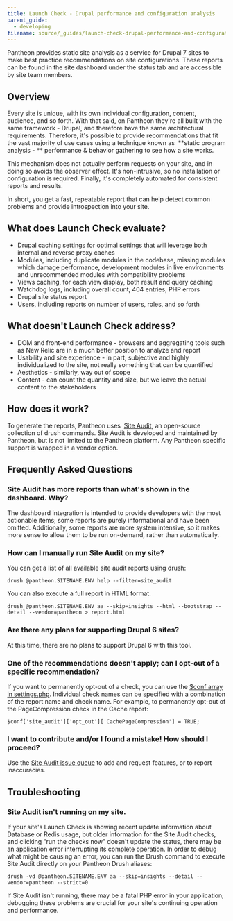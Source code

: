 ```yaml
---
title: Launch Check - Drupal performance and configuration analysis
parent_guide:
  - developing
filename: source/_guides/launch-check-drupal-performance-and-configuration-analysis.md
---
```


Pantheon provides static site analysis as a service for Drupal 7 sites to make best practice recommendations on site configurations. These reports can be found in the site dashboard under the status tab and are accessible by site team members.

## Overview

Every site is unique, with its own individual configuration, content, audience, and so forth. With that said, on Pantheon they're all built with the same framework - Drupal, and therefore have the same architectural requirements. Therefore, it's possible to provide recommendations that fit the vast majority of use cases using a technique known as  **static program analysis - ** performance & behavior gathering to see how a site works.  


This mechanism does not actually perform requests on your site, and in doing so avoids the observer effect. It's non-intrusive, so no installation or configuration is required. Finally, it's completely automated for consistent reports and results.  


In short, you get a fast, repeatable report that can help detect common problems and provide introspection into your site.

## What does Launch Check evaluate?

- Drupal caching settings for optimal settings that will leverage both internal and reverse proxy caches
- Modules, including duplicate modules in the codebase, missing modules which damage performance, development modules in live environments and unrecommended modules with compatibility problems
- Views caching, for each view display, both result and query caching
- Watchdog logs, including overall count, 404 entries, PHP errors
- Drupal site status report
- Users, including reports on number of users, roles, and so forth

## What doesn't Launch Check address?

- DOM and front-end performance - browsers and aggregating tools such as New Relic are in a much better position to analyze and report
- Usability and site experience - in part, subjective and highly individualized to the site, not really something that can be quantified
- Aesthetics - similarly, way out of scope
- Content - can count the quantity and size, but we leave the actual content to the stakeholders

## How does it work?

To generate the reports, Pantheon uses  [Site Audit](https://drupal.org/project/site_audit), an open-source collection of drush commands. Site Audit is developed and maintained by Pantheon, but is not limited to the Pantheon platform. Any Pantheon specific support is wrapped in a vendor option.

## Frequently Asked Questions

### Site Audit has more reports than what's shown in the dashboard. Why?

The dashboard integration is intended to provide developers with the most actionable items; some reports are purely informational and have been omitted. Additionally, some reports are more system intensive, so it makes more sense to allow them to be run on-demand, rather than automatically.

### How can I manually run Site Audit on my site?

You can get a list of all available site audit reports using drush:

    drush @pantheon.SITENAME.ENV help --filter=site_audit

You can also execute a full report in HTML format.

    drush @pantheon.SITENAME.ENV aa --skip=insights --html --bootstrap --detail --vendor=pantheon > report.html

### Are there any plans for supporting Drupal 6 sites?

At this time, there are no plans to support Drupal 6 with this tool.

### One of the recommendations doesn't apply; can I opt-out of a specific recommendation?

If you want to permanently opt-out of a check, you can use the [$conf array in settings.php](https://drupal.org/node/1525472). Individual check names can be specified with a combination of the report name and check name. For example, to permanently opt-out of the PageCompression check in the Cache report:

    $conf['site_audit']['opt_out']['CachePageCompression'] = TRUE;

### I want to contribute and/or I found a mistake! How should I proceed?

Use the [Site Audit issue queue](https://drupal.org/project/issues/site_audit) to add and request features, or to report inaccuracies.

## Troubleshooting

### Site Audit isn't running on my site.

If your site's Launch Check is showing recent update information about Database or Redis usage, but older information for the Site Audit checks, and clicking "run the checks now" doesn't update the status, there may be an application error interrupting its complete operation. In order to debug what might be causing an error, you can run the Drush command to execute Site Audit directly on your Pantheon Drush aliases:

    drush -vd @pantheon.SITENAME.ENV aa --skip=insights --detail --vendor=pantheon --strict=0

If Site Audit isn't running, there may be a fatal PHP error in your application; debugging these problems are crucial for your site's continuing operation and performance.
